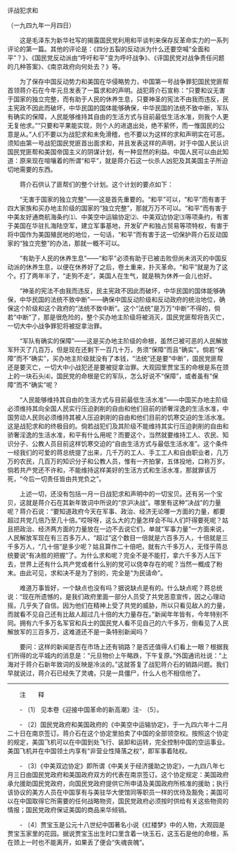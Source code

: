 评战犯求和

（一九四九年一月四日）



　　这是毛泽东为新华社写的揭露国民党利用和平谈判来保存反革命实力的一系列评论的第一篇。其他的评论是：《四分五裂的反动派为什么还要空喊“全面和平”？》、《国民党反动派由“呼吁和平”变为呼吁战争》、《评国民党对战争责任问题的几种答案》、《南京政府向何处去？》等。 



　　为了保存中国反动势力和美国在华侵略势力，中国第一号战争罪犯国民党匪帮首领蒋介石在今年元旦发表了一篇求和的声明。战犯蒋介石宣称：“只要和议无害于国家的独立完整，而有助于人民的休养生息，只要神圣的宪法不由我而违反，民主宪政不因此而破坏，中华民国的国体能够确保，中华民国的法统不致中断，军队有确实的保障，人民能够维持其自由的生活方式与目前最低生活水准，则我个人更无复他求。”“只要和平果能实现，则个人的进退出处，绝不萦怀，而一惟国民的公意是从。”人们不要以为战犯求和未免滑稽，也不要以为这样的求和声明实在可恶。须知由第一号战犯国民党匪首出面求和，并且发表这样的声明，对于中国人民认识国民党匪帮和美国帝国主义的阴谋计划，有一种显然的利益。中国人民可以由此知道：原来现在喧嚷着的所谓“和平”，就是蒋介石这一伙杀人凶犯及其美国主子所迫切地需要的东西。 

　　蒋介石供认了匪帮们的整个计划。这个计划的要点如下： 

　　“无害于国家的独立完整”——这是首先重要的。“和平”可以，“和平”而有害于四大家族和买办地主阶级的国家的“独立完整”，那就万万不可以。“和平”而有害于中美友好通商航海条约⑴、中美空中运输协定⑵、中美双边协定⑶等项条约，有害于美国在华驻扎海陆空军，建立军事基地，开发矿产和独占贸易等项特权，有害于将中国作为美国殖民地的地位，一句话，“和平”而有害于这一切保护蒋介石反动国家的“独立完整”的办法，那就一概不可以。 

　　“有助于人民的休养生息”——“和平”必须有助于已被击败但尚未消灭的中国反动派的休养生息，以便在休养好了之后，卷土重来，扑灭革命。“和平”就是为了这个。打了两年半了，“走狗不走”，美国人在生气，就是稍为休养一会儿也好。 

　　“神圣的宪法不由我而违反，民主宪政不因此而破坏，中华民国的国体能够确保，中华民国的法统不致中断”——确保中国反动阶级和反动政府的统治地位，确保这个阶级和这个政府的“法统不致中断”。这个“法统”是万万“中断”不得的，倘若“中断”了，那是很危险的，整个买办地主阶级将被消灭，国民党匪帮将告灭亡，一切大中小战争罪犯将被捉拿治罪。 

　　“军队有确实的保障”——这是买办地主阶级的命根，虽然已被可恶的人民解放军歼灭了几百万，但是现在还剩下一百几十万，务须“保障”而且“确实”。倘若“保障”而不“确实”，买办地主阶级就没有了本钱，“法统”还是要“中断”，国民党匪帮还是要灭亡，一切大中小战犯还是要被捉拿治罪。大观园里贾宝玉的命根是系在颈上的一块石头⑷，国民党的命根是它的军队，怎么好说不“保障”，或者虽有“保障”而不“确实”呢？ 

　　“人民能够维持其自由的生活方式与目前最低生活水准”——中国买办地主阶级必须维持其向全国人民实行压迫剥削的自由和他们目前的骄奢淫逸的生活水准，中国劳动人民则必须维持其被人压迫剥削的自由和他们目前的饥寒交迫的生活水准。这是战犯求和的终极目的。倘若战犯们及其阶级不能维持其实行压迫剥削的自由和骄奢淫逸的生活水准，和平有什么用呢？而要这个，当然就要维持工人、农民、知识分子、公教人员目前这样饥寒交迫的“自由生活方式与最低生活水准”。这个条件一经我们的可爱的蒋总统提了出来，几千万的工人、手工工人和自由职业者，几万万的农民，几百万的知识分子和公教人员，惟有一齐拍掌，五体投地，口称万岁。倘若共产党还不许和，不能维持这样美好的生活方式和生活水准，那就罪该万死，“今后一切责任皆由共党负之”。 

　　上述一切，还没有包括一月一日战犯求和声明中的一切宝贝。还有另一个宝贝，这就是蒋介石在其新年致词中所说的“京沪决战”。哪里有这种“决战”的力量呢？蒋介石说：“要知道政府今天在军事、政治、经济无论哪一方面的力量，都要超过共党几倍乃至几十倍。”哎呀呀，这么大的力量怎样会不叫人们吓得要死呢？姑且把政治、经济两方面的力量放在一边不去说它们，单就“军事力量”一方面来说，人民解放军现在有三百多万人，“超过”这个数目一倍就是六百多万人，十倍就是三千多万人，“几十倍”是多少呢？姑且算作二十倍吧，就有六千多万人，无怪乎蒋总统要说“有决胜的把握”了。为什么求和呢？完全不是不能打，拿六千多万人压下去，世界上还有什么共产党或者什么别的党可以侥幸存在的呢？当然一概成了粉末。由此可见，求和决不是为了别的，完全是“为民请命”。 

　　难道万事皆好，一个缺点也没有吗？据说缺点是有的。什么缺点呢？蒋总统说：“现在所遗憾的，是我们政府里面一部分人员受了共党恶意宣传，因之心理动摇，几乎失了自信。因为他们在精神上受了共党的威胁，所以只看见敌人的力量，而就看不见自己还有比敌人超过几十倍的大力量存在。”新闻年年皆有，今年特别不同。拥有六千多万名军官和兵士的国民党人看不见自己的六千多万，倒看见了人民解放军的三百多万，这难道还不是一条特别新闻吗？ 

　　要问：这样的新闻是否在市场上还有销路？是否还值得人们看上一眼？根据我们所得的北平城内的消息是：“元旦物价上午略跌，下午复原。”外国通讯社说：“上海对于蒋介石新年致词的反映是冷淡的。”这就答复了战犯蒋介石的销路问题。我们早就说过，蒋介石已经失了灵魂，只是一具僵尸，什么人也不相信他了。 





------------------

　　注　　释 

　　- 〔1〕 见本卷《迎接中国革命的新高潮》注- 〔5〕。 

　　- 〔2〕国民党政府和美国政府的《中美空中运输协定》，于一九四六年十二月二十日在南京签订。蒋介石在这个协定里拍卖了中国的全部领空权。按照这个协定的规定，美国飞机可以在中国到处飞行、装卸和运转，完全控制中国的空运事业。美国飞机并在中国领土内享有“非营业性降落之权”，即军事着陆权。 

　　- 〔3〕《中美双边协定》即所谓《中美关于经济援助之协定》，一九四八年七月三日由国民党政府和美国政府双方的代表在南京签订。这个协定规定：美国政府承允援助国民党政府，向国民党政府提供它所申请及美国政府所核准的援助；执行该协议的美方人员在中国享有与美驻华大使馆同等职员一样的优待及豁免；美国可以在中国取得它所需要的任何战略物资，国民党政府必须按时供给有关这些物资的情报；国民党政府保证美国的商品来华倾销。 

　　- 〔4〕贾宝玉是公元十八世纪中国著名小说《红楼梦》中的人物，大观园是贾宝玉家里的花园。据说贾宝玉出生时口里含着一块玉石，这玉石是他的命根，系在颈上一时也不能离开，如果丢了便会“失魂丧魄”。 

